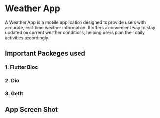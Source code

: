 # Weather App

A Weather App is a mobile application designed to provide users with accurate, real-time weather information. It offers a convenient way to stay updated on current weather conditions, helping users plan their daily activities accordingly.

## Important Packeges used

### 1. Flutter Bloc
### 2. Dio
### 3. GetIt


## App Screen Shot